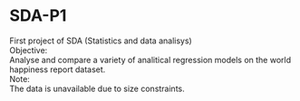 # SDA-P1
First project of SDA (Statistics and data analisys)<br>
Objective:<br>
Analyse and compare a variety of analitical regression models on the world happiness report dataset.<br>
Note:<br>
The data is unavailable due to size constraints.<br>
